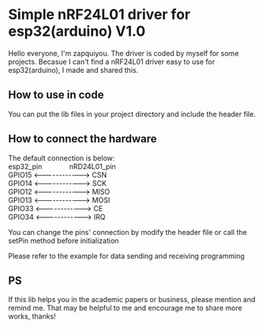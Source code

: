 # Simple nRF24L01 driver for esp32(arduino) V1.0
Hello everyone, I'm zapquiyou. The driver is coded by myself for some projects. Becasue I can't find a nRF24L01 driver easy to use for esp32(arduino), I made and shared this.

## How to use in code
You can put the lib files in your project directory and include the header file.

## How to connect the hardware
The default connection is below:  
esp32_pin&nbsp; &nbsp; &nbsp; &nbsp; &nbsp; &nbsp; &nbsp; nRD24L01_pin  
 GPIO15  <------------>  CSN  
 GPIO14  <------------>  SCK  
 GPIO12  <------------>  MISO  
 GPIO13  <------------>  MOSI  
 GPIO33  <------------>  CE   
 GPIO34  <------------>  IRQ  
 
You can change the pins' connection by modify the header file or call the setPin method before initialization

Please refer to the example for data sending and receiving programming

## PS
If this lib helps you in the academic papers or business, please mention and remind me. That may be helpful to me and encourage me to share more works, thanks!
